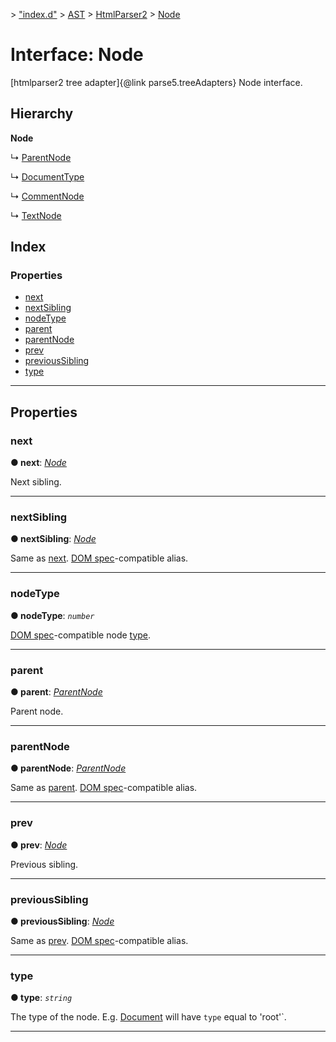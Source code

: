 [](../README.md) > ["index.d"](../modules/_index_d_.md) > [AST](../modules/_index_d_.ast.md) > [HtmlParser2](../modules/_index_d_.ast.htmlparser2.md) > [Node](../interfaces/_index_d_.ast.htmlparser2.node.md)

# Interface: Node

\[htmlparser2 tree adapter\]{@link parse5.treeAdapters} Node interface.

## Hierarchy

**Node**

↳  [ParentNode](_index_d_.ast.htmlparser2.parentnode.md)

↳  [DocumentType](_index_d_.ast.htmlparser2.documenttype.md)

↳  [CommentNode](_index_d_.ast.htmlparser2.commentnode.md)

↳  [TextNode](_index_d_.ast.htmlparser2.textnode.md)

## Index

### Properties

* [next](_index_d_.ast.htmlparser2.node.md#next)
* [nextSibling](_index_d_.ast.htmlparser2.node.md#nextsibling)
* [nodeType](_index_d_.ast.htmlparser2.node.md#nodetype)
* [parent](_index_d_.ast.htmlparser2.node.md#parent)
* [parentNode](_index_d_.ast.htmlparser2.node.md#parentnode)
* [prev](_index_d_.ast.htmlparser2.node.md#prev)
* [previousSibling](_index_d_.ast.htmlparser2.node.md#previoussibling)
* [type](_index_d_.ast.htmlparser2.node.md#type)

---

## Properties

<a id="next"></a>

###  next

**● next**: *[Node](_index_d_.ast.htmlparser2.node.md)*

Next sibling.

___
<a id="nextsibling"></a>

###  nextSibling

**● nextSibling**: *[Node](_index_d_.ast.htmlparser2.node.md)*

Same as [next](_index_d_.ast.htmlparser2.node.md#next). [DOM spec](https://dom.spec.whatwg.org)-compatible alias.

___
<a id="nodetype"></a>

###  nodeType

**● nodeType**: *`number`*

[DOM spec](https://dom.spec.whatwg.org/#dom-node-nodetype)-compatible node [type](_index_d_.ast.htmlparser2.node.md#type).

___
<a id="parent"></a>

###  parent

**● parent**: *[ParentNode](_index_d_.ast.htmlparser2.parentnode.md)*

Parent node.

___
<a id="parentnode"></a>

###  parentNode

**● parentNode**: *[ParentNode](_index_d_.ast.htmlparser2.parentnode.md)*

Same as [parent](_index_d_.ast.htmlparser2.node.md#parent). [DOM spec](https://dom.spec.whatwg.org)-compatible alias.

___
<a id="prev"></a>

###  prev

**● prev**: *[Node](_index_d_.ast.htmlparser2.node.md)*

Previous sibling.

___
<a id="previoussibling"></a>

###  previousSibling

**● previousSibling**: *[Node](_index_d_.ast.htmlparser2.node.md)*

Same as [prev](_index_d_.ast.htmlparser2.node.md#prev). [DOM spec](https://dom.spec.whatwg.org)-compatible alias.

___
<a id="type"></a>

###  type

**● type**: *`string`*

The type of the node. E.g. [Document](_index_d_.ast.htmlparser2.document.md) will have `type` equal to 'root'`.

___

